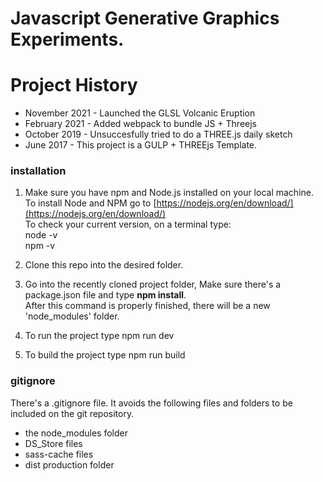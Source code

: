 # Javascript Generative Graphics Experiments.

# Project History

* November 2021 - Launched the GLSL Volcanic Eruption 
* February 2021 - Added webpack to bundle JS + Threejs
* October 2019 - Unsuccesfully tried to do a THREE.js daily sketch
* June 2017 - This project is a GULP + THREEjs Template.

### installation

1. Make sure you have npm and Node.js installed on your local machine.  
To install Node and NPM go to [https://nodejs.org/en/download/](https://nodejs.org/en/download/)  
To check your current version, on a terminal type:  
node -v  
npm -v  

2. Clone this repo into the desired folder.

3. Go into the recently cloned project folder, Make sure there's a package.json file and type **npm install**.  
After this command is properly finished, there will be a new 'node_modules' folder.

4. To run the project type 
npm run dev

5. To build the project type
npm run build

### gitignore
There's a .gitignore file. It avoids the following files and folders to be included on the git repository.
* the node_modules folder
* DS_Store files
* sass-cache files
* dist production folder
